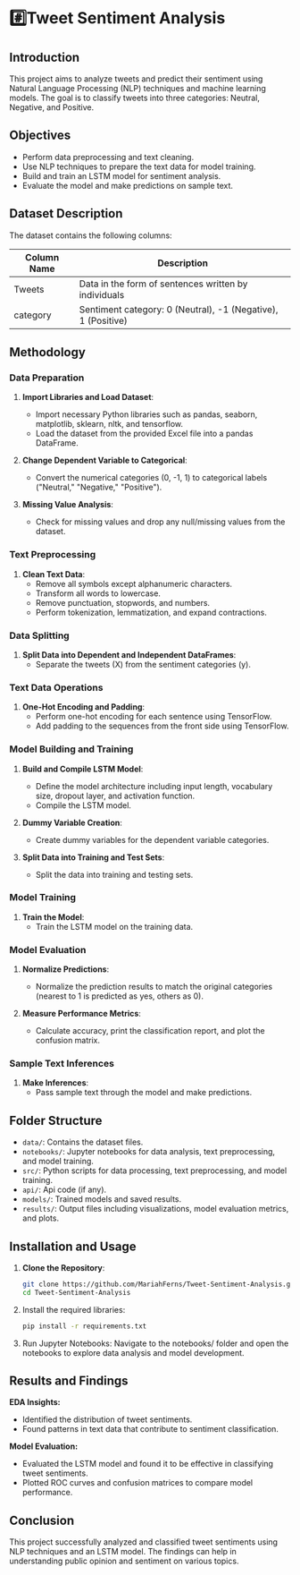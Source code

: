 # #️⃣Tweet Sentiment Analysis

## Introduction
This project aims to analyze tweets and predict their sentiment using Natural Language Processing (NLP) techniques and machine learning models. The goal is to classify tweets into three categories: Neutral, Negative, and Positive.

## Objectives
- Perform data preprocessing and text cleaning.
- Use NLP techniques to prepare the text data for model training.
- Build and train an LSTM model for sentiment analysis.
- Evaluate the model and make predictions on sample text.

## Dataset Description
The dataset contains the following columns:

| Column Name | Description                             |
|-------------|-----------------------------------------|
| Tweets      | Data in the form of sentences written by individuals |
| category    | Sentiment category: 0 (Neutral), -1 (Negative), 1 (Positive) |

## Methodology
### Data Preparation
1. **Import Libraries and Load Dataset**:
   - Import necessary Python libraries such as pandas, seaborn, matplotlib, sklearn, nltk, and tensorflow.
   - Load the dataset from the provided Excel file into a pandas DataFrame.

2. **Change Dependent Variable to Categorical**:
   - Convert the numerical categories (0, -1, 1) to categorical labels ("Neutral," "Negative," "Positive").

3. **Missing Value Analysis**:
   - Check for missing values and drop any null/missing values from the dataset.

### Text Preprocessing
1. **Clean Text Data**:
   - Remove all symbols except alphanumeric characters.
   - Transform all words to lowercase.
   - Remove punctuation, stopwords, and numbers.
   - Perform tokenization, lemmatization, and expand contractions.

### Data Splitting
1. **Split Data into Dependent and Independent DataFrames**:
   - Separate the tweets (X) from the sentiment categories (y).

### Text Data Operations
1. **One-Hot Encoding and Padding**:
   - Perform one-hot encoding for each sentence using TensorFlow.
   - Add padding to the sequences from the front side using TensorFlow.

### Model Building and Training
1. **Build and Compile LSTM Model**:
   - Define the model architecture including input length, vocabulary size, dropout layer, and activation function.
   - Compile the LSTM model.

2. **Dummy Variable Creation**:
   - Create dummy variables for the dependent variable categories.

3. **Split Data into Training and Test Sets**:
   - Split the data into training and testing sets.

### Model Training
1. **Train the Model**:
   - Train the LSTM model on the training data.

### Model Evaluation
1. **Normalize Predictions**:
   - Normalize the prediction results to match the original categories (nearest to 1 is predicted as yes, others as 0).

2. **Measure Performance Metrics**:
   - Calculate accuracy, print the classification report, and plot the confusion matrix.

### Sample Text Inferences
1. **Make Inferences**:
   - Pass sample text through the model and make predictions.

## Folder Structure
- `data/`: Contains the dataset files.
- `notebooks/`: Jupyter notebooks for data analysis, text preprocessing, and model training.
- `src/`: Python scripts for data processing, text preprocessing, and model training.
- `api/`: Api code (if any).
- `models/`: Trained models and saved results.
- `results/`: Output files including visualizations, model evaluation metrics, and plots.

## Installation and Usage
1. **Clone the Repository**:
   ```bash
   git clone https://github.com/MariahFerns/Tweet-Sentiment-Analysis.git
   cd Tweet-Sentiment-Analysis

2. Install the required libraries:
   ```bash
   pip install -r requirements.txt

3. Run Jupyter Notebooks:
   Navigate to the notebooks/ folder and open the notebooks to explore data analysis and model development.

## Results and Findings
**EDA Insights:**
- Identified the distribution of tweet sentiments.
- Found patterns in text data that contribute to sentiment classification.

**Model Evaluation:**
- Evaluated the LSTM model and found it to be effective in classifying tweet sentiments.
- Plotted ROC curves and confusion matrices to compare model performance.

## Conclusion
This project successfully analyzed and classified tweet sentiments using NLP techniques and an LSTM model. The findings can help in understanding public opinion and sentiment on various topics.
